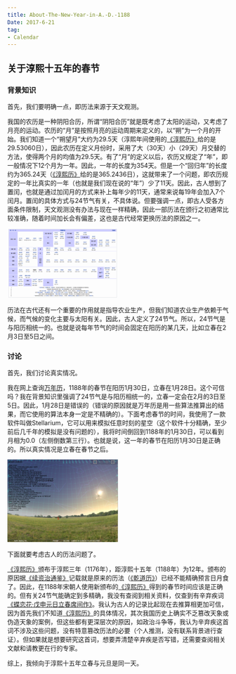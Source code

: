 ```yaml
---
title: About-The-New-Year-in-A.-D.-1188
Date: 2017-6-21
tag:
- Calendar
---
```


## 关于淳熙十五年的春节

### 背景知识

首先，我们要明确一点，即历法来源于天文观测。

我国的农历是一种阴阳合历，所谓“阴阳合历”就是既考虑了太阳的运动，又考虑了月亮的运动。农历的“月”是按照月亮的运动周期来定义的，以“朔”为一个月的开始。我们知道一个“朔望月”大约为29.5天（淳熙年间使用的[《淳熙历》](https://zh.wikipedia.org/wiki/%E6%B7%B3%E7%86%99%E6%9B%86)给的是29.53060日），因此农历在定义月份时，采用了大（30天）小（29天）月交替的方法，使得两个月的均值为29.5天。有了“月”的定义以后，农历又规定了“年”，即一般情况下12个月为一年。因此，一年的长度为354天。但是一个“回归年”的长度约为365.24天（[《淳熙历》](https://zh.wikipedia.org/wiki/%E6%B7%B3%E7%86%99%E6%9B%86)给的是365.2436日），这就带来了一个问题，即农历规定的一年比真实的一年（也就是我们现在说的“年”）少了11天。因此，古人想到了置闰，也就是通过加闰月的方式来补上每年少的11天，通常来说每19年会加入7个闰月。置闰的具体方式与24节气有关，不具体说。但要强调一点，即古人受各方面条件限制，天文观测没有办法与现在一样精确，因此一部历法在颁行之初通常比较准确，随着时间加长会有偏差，这也是古代经常更换历法的原因之一。

<img src="/Figures/Calendar/历法.png" width="50%">

历法在古代还有一个重要的作用就是指导农业生产，但我们知道农业生产依赖于气候，而气候的变化主要与太阳有关。因此，古人定义了24节气。所以，24节气是与阳历相统一的。也就是说每年节气的时间会固定在阳历的某几天，比如立春在2月3日至5日之间。

### 讨论

首先，我们讨论真实情况。

我在网上查询[万年历](http://wannianli.fkcha.com/year_1188_month_1.html)，1188年的春节在阳历1月30日，立春在1月28日。这个可信吗？我在背景知识里强调了24节气是与阳历相统一的，立春一定会在2月的3日至5日。因此，1月28日是错误的（错误的原因就是万年历是用一些算法推算出的结果，而它使用的算法本身一定是不精确的）。下面考虑春节的时间，我使用了一款软件叫做Stellarium，它可以用来模拟任意时刻的星空（这个软件十分精确，至少前后几千年的模拟是没有问题的），我将时间倒回到1188年的1月30日，可以看到月相为0.0（左侧倒数第三行）。也就是说，这一年的春节在阳历1月30日是正确的。所以真实情况是立春在春节之后。

<img src="/Figures/Calendar/Stellarium.png" width="50%">

下面就要考虑古人的历法问题了。

[《淳熙历》](https://zh.wikipedia.org/wiki/%E6%B7%B3%E7%86%99%E6%9B%86)颁布于淳熙三年（1176年），距淳熙十五年（1188年）为12年。颁布的原因据[《续资治通鉴》](https://books.google.com/books?id=XNBkBAAAQBAJ&pg=PT2369&lpg=PT2369&dq=%E6%B7%B3%E7%86%99%E5%8E%86&source=bl&ots=TqmdO6yTMD&sig=KrrW8mnXOtCll0UfYEgnLpW716s&hl=en&sa=X&ved=0ahUKEwjvt-_D6c7UAhWDX5QKHbNpDKcQ6AEIWDAH#v=onepage&q=%E6%B7%B3%E7%86%99%E5%8E%86&f=false)记载就是原来的历法（[《乾道历》](https://zh.wikipedia.org/wiki/%E4%B9%BE%E9%81%93%E6%9B%86)）已经不能精确预言日月食了。因此，在1188年宋朝人使用新颁布的[《淳熙历》](https://zh.wikipedia.org/wiki/%E6%B7%B3%E7%86%99%E6%9B%86)得到的春节时间应该是正确的。但有关24节气能确定到多精确，我没有查阅到相关资料，仅查到有辛弃疾词[《蝶恋花·戊申元日立春席间作》](http://baike.baidu.com/item/%E8%9D%B6%E6%81%8B%E8%8A%B1%C2%B7%E6%88%8A%E7%94%B3%E5%85%83%E6%97%A5%E7%AB%8B%E6%98%A5%E5%B8%AD%E9%97%B4%E4%BD%9C)。我认为古人的记录比起现在去推算相更加可信，因为首先我们不知道[《淳熙历》](https://zh.wikipedia.org/wiki/%E6%B7%B3%E7%86%99%E6%9B%86)的具体情况，其次我国历史上确实不乏篡改天象或伪造天象的案例，但这些都有更深层次的原因，如政治斗争等，我认为辛弃疾这首词不涉及这些问题，没有特意篡改历法的必要（个人推测，没有联系背景进行查证）。但如果就是想要研究这首词，想要弄清楚辛弃疾是否写错，还需要查阅相关文献和请教更在行的专家。

综上，我倾向于淳熙十五年立春与元旦是同一天。

